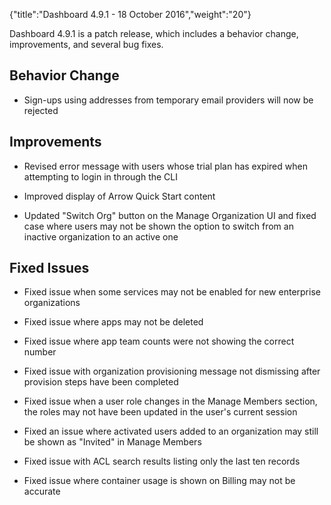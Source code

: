 {"title":"Dashboard 4.9.1 - 18 October 2016","weight":"20"}

Dashboard 4.9.1 is a patch release, which includes a behavior change, improvements, and several bug fixes.

## Behavior Change

* Sign-ups using addresses from temporary email providers will now be rejected


## Improvements

* Revised error message with users whose trial plan has expired when attempting to login in through the CLI

* Improved display of Arrow Quick Start content

* Updated "Switch Org" button on the Manage Organization UI and fixed case where users may not be shown the option to switch from an inactive organization to an active one


## Fixed Issues

* Fixed issue when some services may not be enabled for new enterprise organizations

* Fixed issue where apps may not be deleted

* Fixed issue where app team counts were not showing the correct number

* Fixed issue with organization provisioning message not dismissing after provision steps have been completed

* Fixed issue when a user role changes in the Manage Members section, the roles may not have been updated in the user's current session

* Fixed an issue where activated users added to an organization may still be shown as "Invited" in Manage Members

* Fixed issue with ACL search results listing only the last ten records

* Fixed issue where container usage is shown on Billing may not be accurate
